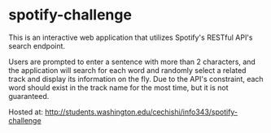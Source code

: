 # spotify-challenge

This is an interactive web application that utilizes Spotify's RESTful API's search endpoint.

Users are prompted to enter a sentence with more than 2 characters, and the application will search for each word and randomly select a related track and display its information on the fly. Due to the API's constraint, each word should exist in the track name for the most time, but it is not guaranteed.

Hosted at: http://students.washington.edu/cechishi/info343/spotify-challenge